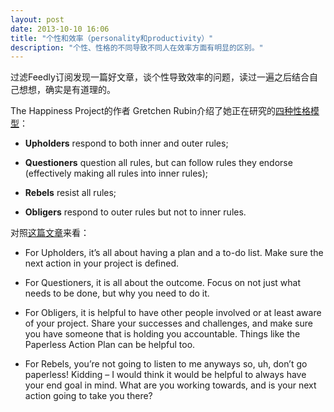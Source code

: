 ```yaml
---
layout: post
date: 2013-10-10 16:06
title: "个性和效率（personality和productivity）"
description: "个性、性格的不同导致不同人在效率方面有明显的区别。" 
---
```

过滤Feedly订阅发现一篇好文章，谈个性导致效率的问题，读过一遍之后结合自己想想，确实是有道理的。

The Happiness Project的作者 Gretchen Rubin介绍了她正在研究的[四种性格模型](http://www.happiness-project.com/happiness_project/2013/03/do-you-agree-about-these-motivations-of-the-upholder-questioner-rebel-and-obliger/)：

> 
* **Upholders** respond to both inner and outer rules; 

>
* **Questioners** question all rules, but can follow rules they endorse (effectively making all rules into inner rules); 

>
* **Rebels** resist all rules; 

>
* **Obligers** respond to outer rules but not to inner rules.

对照[这篇文章](http://www.documentsnap.com/which-personality-type-are-you/)来看：

>
+ For Upholders, it’s all about having a plan and a to-do list. Make sure the next action in your project is defined.

>
+ For Questioners, it is all about the outcome. Focus on not just what needs to be done, but why you need to do it.

>
+ For Obligers, it is helpful to have other people involved or at least aware of your project. Share your successes and challenges, and make sure you have someone that is holding you accountable. Things like the Paperless Action Plan can be helpful too.

>
+ For Rebels, you’re not going to listen to me anyways so, uh, don’t go paperless! Kidding – I would think it would be helpful to always have your end goal in mind. What are you working towards, and is your next action going to take you there?

